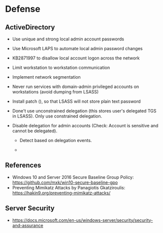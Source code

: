 # Defense

## ActiveDirectory

- Use unique and strong local admin account passwords

- Use Microsoft LAPS to automate local admin password changes

- KB2871997 to disallow local account logon across the network 

- Limit workstation to workstation communication

- Implement network segmentation

- Never run services with domain-admin privileged accounts on workstations (avoid dumping from LSASS)

- Install patch (), so that LSASS will not store plain text password 

- Done't use unconstrained delegation (this stores user's delegated TGS in LSASS). Only use constrained delegation.

- Disable delegation for admin accounts (Check: Account is sensitive and cannot be delegated).

  - Detect based on delegation events.

  -  

## References

- Windows 10 and Server 2016 Secure Baseline Group Policy: https://github.com/mxk/win10-secure-baseline-gpo
- Preventing Mimikatz Attacks by Panagiotis Gkatziroulis: https://hakin9.org/preventing-mimikatz-attacks/

## Server Security
- https://docs.microsoft.com/en-us/windows-server/security/security-and-assurance
